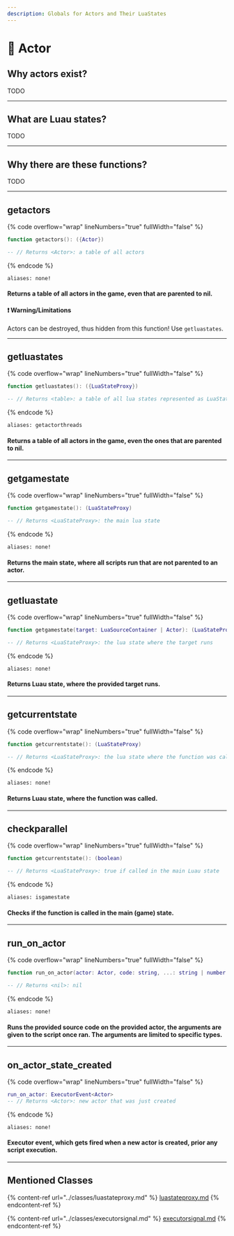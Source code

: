```yaml
---
description: Globals for Actors and Their LuaStates
---
```


# 🌙 Actor

## Why actors exist?

TODO

***



## What are Luau states?

TODO

***



## Why there are these functions?

TODO

***



## getactors

{% code overflow="wrap" lineNumbers="true" fullWidth="false" %}
```lua
function getactors(): ({Actor})

-- // Returns <Actor>: a table of all actors
```
{% endcode %}

`aliases: none!`

#### Returns a table of all actors in the game, even that are parented to nil.&#x20;

#### ❗ Warning/Limitations

Actors can be destroyed, thus hidden from this function! Use `getluastates`.

***



## getluastates

{% code overflow="wrap" lineNumbers="true" fullWidth="false" %}
```lua
function getluastates(): ({LuaStateProxy})

-- // Returns <table>: a table of all lua states represented as LuaStateProxys
```
{% endcode %}

`aliases: getactorthreads`

#### Returns a table of all actors in the game, even the ones that are parented to nil.

***



## getgamestate

{% code overflow="wrap" lineNumbers="true" fullWidth="false" %}
```lua
function getgamestate(): (LuaStateProxy)

-- // Returns <LuaStateProxy>: the main lua state 
```
{% endcode %}

`aliases: none!`

#### Returns the main state, where all scripts run that are not parented to an actor.

***



## getluastate

{% code overflow="wrap" lineNumbers="true" fullWidth="false" %}
```lua
function getgamestate(target: LuaSourceContainer | Actor): (LuaStateProxy)

-- // Returns <LuaStateProxy>: the lua state where the target runs
```
{% endcode %}

`aliases: none!`

#### Returns Luau state, where the provided target runs.



***

## getcurrentstate

{% code overflow="wrap" lineNumbers="true" fullWidth="false" %}
```lua
function getcurrentstate(): (LuaStateProxy)

-- // Returns <LuaStateProxy>: the lua state where the function was called
```
{% endcode %}

`aliases: none!`

#### Returns Luau state, where the function was called.



***

## checkparallel

{% code overflow="wrap" lineNumbers="true" fullWidth="false" %}
```lua
function getcurrentstate(): (boolean)

-- // Returns <LuaStateProxy>: true if called in the main Luau state
```
{% endcode %}

`aliases: isgamestate`

#### Checks if the function is called in the main (game) state.

***



## run\_on\_actor

{% code overflow="wrap" lineNumbers="true" fullWidth="false" %}
```lua
function run_on_actor(actor: Actor, code: string, ...: string | number | Instance): (boolean)

-- // Returns <nil>: nil
```
{% endcode %}

`aliases: none!`

#### Runs the provided source code on the provided actor, the arguments are given to the script once ran. The arguments are limited to specific types.

***



## on\_actor\_state\_created

{% code overflow="wrap" lineNumbers="true" fullWidth="false" %}
```lua
run_on_actor: ExecutorEvent<Actor>
-- // Returns <Actor>: new actor that was just created
```
{% endcode %}

`aliases: none!`

#### Executor event, which gets fired when a new actor is created, prior any script execution.

***



## Mentioned Classes

{% content-ref url="../classes/luastateproxy.md" %}
[luastateproxy.md](../classes/luastateproxy.md)
{% endcontent-ref %}

{% content-ref url="../classes/executorsignal.md" %}
[executorsignal.md](../classes/executorsignal.md)
{% endcontent-ref %}

